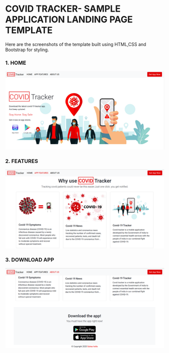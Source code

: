 # COVID TRACKER- SAMPLE APPLICATION LANDING PAGE TEMPLATE

Here are the screenshots of the template built using HTML,CSS and Bootstrap for styling.
### 1. HOME


![HOMEPAGE](https://github.com/suhasholla3/Bootstrap-templates/blob/master/App%20Landing%20page/covid19AppLandingTemplate/ScreenShots/covid1.png?raw=true)


### 2. FEATURES
![FEATURESPAGE](https://github.com/suhasholla3/Bootstrap-templates/blob/master/App%20Landing%20page/covid19AppLandingTemplate/ScreenShots/covid2.png?raw=true)


### 3. DOWNLOAD APP

![DOWNLOADPAGE](https://github.com/suhasholla3/Bootstrap-templates/blob/master/App%20Landing%20page/covid19AppLandingTemplate/ScreenShots/covid3.png?raw=true)
